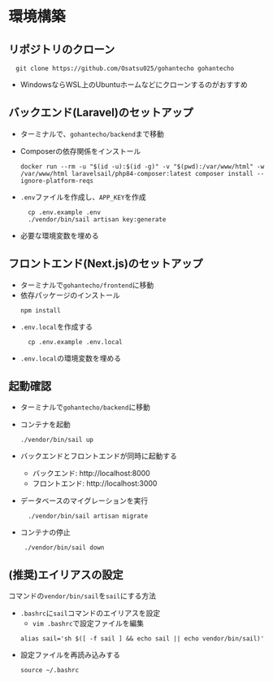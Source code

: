 # 環境構築
## リポジトリのクローン
  ```shell
    git clone https://github.com/Osatsu025/gohantecho gohantecho
  ```
- WindowsならWSL上のUbuntuホームなどにクローンするのがおすすめ

## バックエンド(Laravel)のセットアップ
- ターミナルで、`gohantecho/backend`まで移動

- Composerの依存関係をインストール
  ```shell
  docker run --rm -u "$(id -u):$(id -g)" -v "$(pwd):/var/www/html" -w /var/www/html laravelsail/php84-composer:latest composer install --ignore-platform-reqs
  ```

- `.env`ファイルを作成し、`APP_KEY`を作成
  ```shell
    cp .env.example .env
    ./vendor/bin/sail artisan key:generate
  ```
- 必要な環境変数を埋める

## フロントエンド(Next.js)のセットアップ
- ターミナルで`gohantecho/frontend`に移動
- 依存パッケージのインストール
  ```shell
  npm install
  ```
- `.env.local`を作成する
  ```shell
    cp .env.example .env.local
  ```
- `.env.local`の環境変数を埋める

## 起動確認
- ターミナルで`gohantecho/backend`に移動
- コンテナを起動
  ```shell
  ./vendor/bin/sail up
  ```
- バックエンドとフロントエンドが同時に起動する
  - バックエンド: http://localhost:8000
  - フロントエンド: http://localhost:3000

- データベースのマイグレーションを実行
  ```shell
    ./vendor/bin/sail artisan migrate
  ```
- コンテナの停止
  ```shell
   ./vendor/bin/sail down
  ```

## (推奨)エイリアスの設定
コマンドの`vendor/bin/sail`を`sail`にする方法
- `.bashrc`に`sail`コマンドのエイリアスを設定
  - `vim .bashrc`で設定ファイルを編集  
  ```
  alias sail='sh $([ -f sail ] && echo sail || echo vendor/bin/sail)'
  ```
- 設定ファイルを再読み込みする
  ```shell
  source ~/.bashrc
  ```